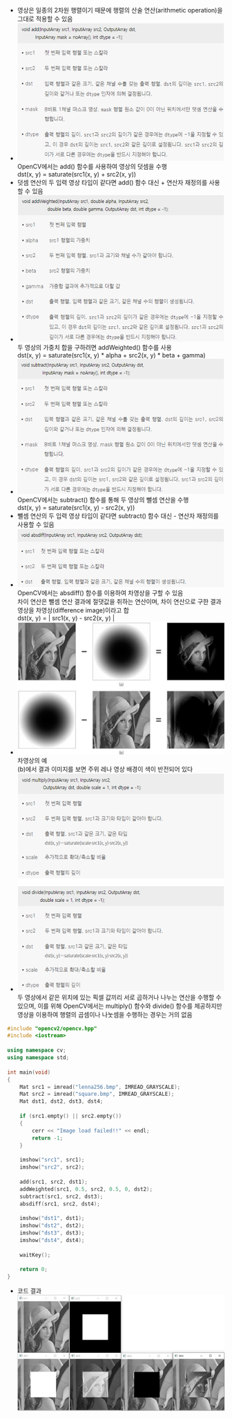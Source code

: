 * 영상은 일종의 2차원 행렬이기 때문에 행렬의 산술 연산(arithmetic operation)을 그대로 적용할 수 있음
* <img src="./img/OCV001.PNG" /> <br/> OpenCV에서는 add() 함수를 사용하여 영상의 덧셈을 수행 <br/> dst(x, y) = saturate(src1(x, y) + src2(x, y))
* 덧셈 연산의 두 입력 영상 타입이 같다면 add() 함수 대신 + 연산자 재정의를 사용할 수 있음
* <img src="./img/OCV002.PNG" /> <br/> 두 영상의 가중치 합을 구하려면 addWeighted() 함수를 사용 <br/> dst(x, y) = saturate(src1(x, y) * alpha + src2(x, y) * beta + gamma)
* <img src="./img/OCV003.PNG" /> <br/> OpenCV에서는 subtract() 함수를 통해 두 영상의 뺄셈 연산을 수행 <br/> dst(x, y) = saturate(src1(x, y) - src2(x, y))
*  뺄셈 연산의 두 입력 영상 타입이 같다면 subtract() 함수 대신 - 연산자 재정의를 사용할 수 있음
* <img src="./img/OCV004.PNG" /> <br/> OpenCV에서는 absdiff() 함수를 이용하여 차영상을 구할 수 있음 <br/> 차이 연산은 뺄셈 연산 결과에 절댓값을 취하는 연산이며, 차이 연산으로 구한 결과 영상을 차영상(difference image)이라고 합 <br/> dst(x, y) = | src1(x, y) - src2(x, y) | <br/> 
* <img src="./img/OCV005.PNG" /> <br/> 차영상의 예 <br/> (b)에서 결과 이미지를 보면 주위 레나 영상 배경이 색이 반전되어 있다 
* <img src="./img/OCV006.PNG" /> <br/> 두 영상에서 같은 위치에 있는 픽셀 값끼리 서로 곱하거나 나누는 연산을 수행할 수 있으며, 이를 위해 OpenCV에서는 multiply() 함수와 divide() 함수를 제공하지만 영상을 이용하여 행렬의 곱셈이나 나눗셈을 수행하는 경우는 거의 없음
```cpp
#include "opencv2/opencv.hpp"
#include <iostream>

using namespace cv;
using namespace std;

int main(void)
{
	Mat src1 = imread("lenna256.bmp", IMREAD_GRAYSCALE);
	Mat src2 = imread("square.bmp", IMREAD_GRAYSCALE);
	Mat dst1, dst2, dst3, dst4;

	if (src1.empty() || src2.empty())
	{
		cerr << "Image load failed!!" << endl;
		return -1;
	}

	imshow("src1", src1);
	imshow("src2", src2);

	add(src1, src2, dst1);
	addWeighted(src1, 0.5, src2, 0.5, 0, dst2);
	subtract(src1, src2, dst3);
	absdiff(src1, src2, dst4);

	imshow("dst1", dst1);
	imshow("dst2", dst2);
	imshow("dst3", dst3);
	imshow("dst4", dst4);

	waitKey();

	return 0;
}
```
* 코드 결과 <br/> <img src="./img/OCV007.PNG" />
